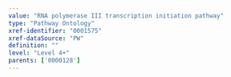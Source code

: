 ```yaml
---
value: "RNA polymerase III transcription initiation pathway"
type: "Pathway Ontology"
xref-identifier: "0001575"
xref-dataSource: "PW"
definition: ""
level: "Level 4+"
parents: ['0000128']
---
```

